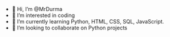 - 👋 Hi, I’m @MrDurma
- 👀 I’m interested in coding
- 🌱 I’m currently learning Python, HTML, CSS, SQL, JavaScript.
- 💞️ I’m looking to collaborate on Python projects

<!---
MrDurma/MrDurma is a ✨ special ✨ repository because its `README.md` (this file) appears on your GitHub profile.
You can click the Preview link to take a look at your changes.
--->
